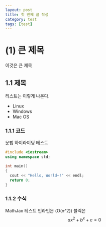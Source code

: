 ```yaml
---
layout: post
title: 첫 번째 글 작성
category: test
tags: [test]
---
```




# (1) 큰 제목

이것은 큰 제목

## 1.1 제목

리스트는 이렇게 나온다.

- Linux
- Windows
- Mac OS



### 1.1.1 코드

문법 하이라이팅 테스트

```cpp
#include <iostream>
using namespace std;

int main()
{
  cout << "Hello, World~!" << endl;
  return 0;
}
```

### 1.1.2 수식 

<div>

MathJax 테스트
인라인은 \(O(n^2)\)
블럭은 $$ ax^2+b^x+c = 0 $$

</div>